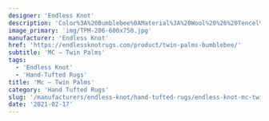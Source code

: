 ```yaml
---
designer: 'Endless Knot'
description: 'Color%3A%20Bumblebee%0AMaterial%3A%20Wool%20%26%20Tencel%0ACollection%3A%20Hand-Tufted%20Collection'
image_primary: 'img/TPM-206-600x750.jpg'
manufacturer: 'Endless Knot'
href: 'https://endlessknotrugs.com/product/twin-palms-bumblebee/'
subtitle: 'MC – Twin Palms'
tags:
  - 'Endless Knot'
  - 'Hand-Tufted Rugs'
title: 'Mc – Twin Palms'
category: 'Hand Tufted Rugs'
slug: '/manufacturers/endless-knot/hand-tufted-rugs/endless-knot-mc-twin-palms'
date: '2021-02-17'
---
```

